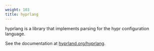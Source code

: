 ```yaml
---
weight: 103
title: hyprlang
---
```


hyprlang is a library that implements parsing for the hypr configuration language.

See the documentation at [hyprland.org/hyprlang](https://hyprland.org/hyprlang/).

